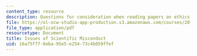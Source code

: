 ```yaml
---
content_type: resource
description: Questions for consideration when reading papers on ethics.
file: https://ol-ocw-studio-app-production.s3.amazonaws.com/courses/20-400j-perspectives-in-biological-engineering-spring-2006/16a75f776eba95e5e25473c4b059ffef_questions.pdf
file_type: application/pdf
resourcetype: Document
title: Issues of Scientific Misconduct
uid: 16a75f77-6eba-95e5-e254-73c4b059ffef
---
```

